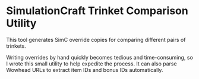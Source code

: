 # SimulationCraft Trinket Comparison Utility

This tool generates SimC override copies for comparing different pairs of trinkets.

Writing overrides by hand quickly becomes tedious and time-consuming, so I wrote this small utility to help expedite the process.  It can also parse Wowhead URLs to extract item IDs and bonus IDs automatically.
